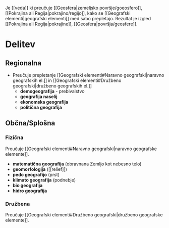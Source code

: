 Je [[veda]] ki preučuje [[Geosfera|zemeljsko površje/goeosfero]], [[Pokrajina ali Regija|pokrajino/regijo]], kako se [[Geografski elementi|geografski elementi]] med sabo prepletajo. Rezultat je izgled [[Pokrajina ali Regija|pokrajine]], [[Geosfera|površja/geosfere]].

# Delitev
## Regionalna
- Preučuje prepletanje [[Geografski elementi#Naravno geografski|naravno geografskih el.]] in [[Geografski elementi#Družbeno geografski|družbeno geografskih el.]]
	- **demogeografija** - prebivalstvo
	- **geografija naselij**
	- **ekonomska geografija**
	- **politična geografija**
## Občna/Splošna
### Fizična
Preučuje [[Geografski elementi#Naravno geografski|naravno geografske elemente]].

- **matematična geografija** (obravnana Zemljo kot nebesno telo)
- **geomorfologija** ([[relief]])
- **pedo geografijo** (prst)
- **klimato geografija** (podnebje)
- **bio geografija** 
- **hidro geografija**
### Družbena
Preučuje [[Geografski elementi#Družbeno geografski|družbeno geografske elemente]].